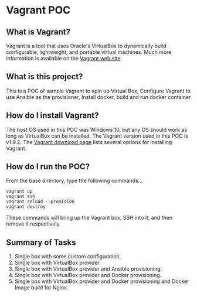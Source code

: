 # Vagrant POC

## What is Vagrant?

Vagrant is a tool that uses Oracle's VirtualBox to dynamically build configurable, lightweight, and portable virtual machines. Much more information is available on the [Vagrant web site](http://www.vagrantup.com).

## What is this project?

This is a POC of sample Vagrant to spin up Virtual Box, Configure Vagrant to use Ansible as the provisioner, Install docker, build and run docker container

## How do I install Vagrant?

The host OS used in this POC was Windows 10, but any OS should work as long as VirtualBox can be installed. The Vagrant version used in this POC is v1.9.2. The [Vagrant download page](https://www.vagrantup.com/downloads.html) lists several options for installing Vagrant.

## How do I run the POC?

From the base directory, type the following commands...

```
vagrant up
vagrant ssh
vagrant reload --provision
vagrant destroy
```

These commands will bring up the Vagrant box, SSH into it, and then remove it respectively.

## Summary of Tasks
1. Single box with some custom configuration.
2. Single box with VirtualBox provider.
3. Single box with VirtualBox provider and Ansible provisioning.
4. Single box with VirtualBox provider and Docker provisioning.
5. Single box with VirtualBox provider and Docker provisioning and Docker Image build for Nginx.